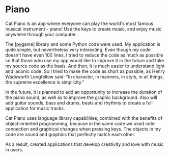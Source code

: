 # Piano
Cat Piano is an app where everyone can play the world's most famous musical instrument - piano! Use the keys to create music, and enjoy music anywhere through your computer.

The [pygame] library and some Python code were used. My application is quite simple, but nevertheless very interesting. Even though my code doesn't have even 100 lines, I tried to reduce the code as much as possible so that those who use my app would like to improve it in the future and take my source code as the basis. And then, it is much easier to understand light and laconic code. So I tried to make the code as short as possible, as Henry Wadsworth Longfellow said: 
"In character, in manners, in style, in all things, the supreme excellence is simplicity."

In the future, it is planned to add an opportunity to increase the duration of the piano sound, as well as to improve the graphic background. 
Also will add guitar sounds, bass and drums, beats and rhythms to create a full application for music tracks.

Cat Piano uses language library capabilities, combined with the benefits of object-oriented programming, because in the same code we used note connection and graphical changes when pressing keys. The objects in my code are sound and graphics that perfectly match each other. 

As a result, created applications that develop creativity and love with music in users.
